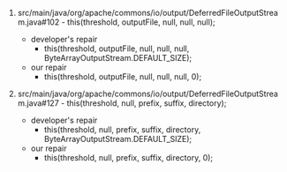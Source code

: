 1. src/main/java/org/apache/commons/io/output/DeferredFileOutputStream.java#102
       - this(threshold, outputFile, null, null, null);
    - developer's repair
       - this(threshold, outputFile, null, null, null, ByteArrayOutputStream.DEFAULT_SIZE);
    - our repair 
       - this(threshold, outputFile, null, null, null, 0);

2. src/main/java/org/apache/commons/io/output/DeferredFileOutputStream.java#127
       - this(threshold, null, prefix, suffix, directory);
    - developer's repair
       - this(threshold, null, prefix, suffix, directory, ByteArrayOutputStream.DEFAULT_SIZE);
    - our repair 
       - this(threshold, null, prefix, suffix, directory, 0);
